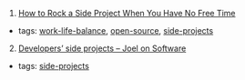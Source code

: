 1. [How to Rock a Side Project When You Have No Free Time](http://www.stackoverflow.blog/code-for-a-living/how-to-rock-a-side-project-when-you-have-no-free-time)
  * tags: [work-life-balance](tags/work-life-balance.md), [open-source](tags/open-source.md), [side-projects](tags/side-projects.md)
2. [Developers’ side projects – Joel on Software](https://www.joelonsoftware.com/2016/12/09/developers-side-projects/)
  * tags: [side-projects](tags/side-projects.md)
